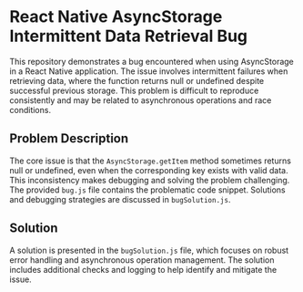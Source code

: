 # React Native AsyncStorage Intermittent Data Retrieval Bug

This repository demonstrates a bug encountered when using AsyncStorage in a React Native application.  The issue involves intermittent failures when retrieving data, where the function returns null or undefined despite successful previous storage.  This problem is difficult to reproduce consistently and may be related to asynchronous operations and race conditions.

## Problem Description

The core issue is that the `AsyncStorage.getItem` method sometimes returns null or undefined, even when the corresponding key exists with valid data. This inconsistency makes debugging and solving the problem challenging.  The provided `bug.js` file contains the problematic code snippet.  Solutions and debugging strategies are discussed in `bugSolution.js`.

## Solution

A solution is presented in the `bugSolution.js` file, which focuses on robust error handling and asynchronous operation management.  The solution includes additional checks and logging to help identify and mitigate the issue.